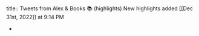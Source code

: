 title:: Tweets from Alex & Books 📚 (highlights)
New highlights added [[Dec 31st, 2022]] at 9:14 PM

-
